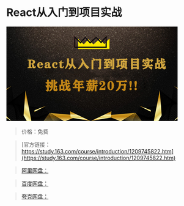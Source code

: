 # React从入门到项目实战

![img](../../../assets/study163/free/9c48d425b35b487699d7ca5e0e9fb897.JPG)

> 价格：免费

> [官方链接：https://study.163.com/course/introduction/1209745822.htm](https://study.163.com/course/introduction/1209745822.htm)

> [阿里网盘：]()

> [百度网盘：]()

> [夸克网盘：]()
